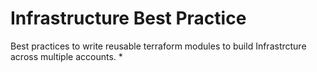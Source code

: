 # Infrastructure Best Practice
   
   Best practices to write reusable terraform modules to build Infrastrcture  across multiple accounts.
   * 
